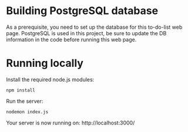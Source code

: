 # Building PostgreSQL database
As a prerequisite, you need to set up the database for this to-do-list web page.
PostgreSQL is used in this project, be sure to update the DB information in the code before running this web page.


# Running locally
Install the required node.js modules:
```
npm install
```
Run the server:
```
nodemon index.js
```
Your server is now running on: http://localhost:3000/
